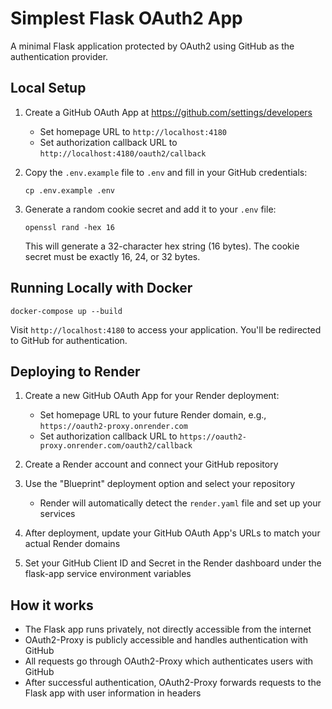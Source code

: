 # Simplest Flask OAuth2 App

A minimal Flask application protected by OAuth2 using GitHub as the authentication provider.

## Local Setup

1. Create a GitHub OAuth App at https://github.com/settings/developers
   - Set homepage URL to `http://localhost:4180`
   - Set authorization callback URL to `http://localhost:4180/oauth2/callback`

2. Copy the `.env.example` file to `.env` and fill in your GitHub credentials:
   ```
   cp .env.example .env
   ```

3. Generate a random cookie secret and add it to your `.env` file:
   ```
   openssl rand -hex 16
   ```
   This will generate a 32-character hex string (16 bytes). The cookie secret must be exactly 16, 24, or 32 bytes.

## Running Locally with Docker

```
docker-compose up --build
```

Visit `http://localhost:4180` to access your application. You'll be redirected to GitHub for authentication.

## Deploying to Render

1. Create a new GitHub OAuth App for your Render deployment:
   - Set homepage URL to your future Render domain, e.g., `https://oauth2-proxy.onrender.com`
   - Set authorization callback URL to `https://oauth2-proxy.onrender.com/oauth2/callback`

2. Create a Render account and connect your GitHub repository

3. Use the "Blueprint" deployment option and select your repository
   - Render will automatically detect the `render.yaml` file and set up your services

4. After deployment, update your GitHub OAuth App's URLs to match your actual Render domains

5. Set your GitHub Client ID and Secret in the Render dashboard under the flask-app service environment variables

## How it works

- The Flask app runs privately, not directly accessible from the internet
- OAuth2-Proxy is publicly accessible and handles authentication with GitHub
- All requests go through OAuth2-Proxy which authenticates users with GitHub
- After successful authentication, OAuth2-Proxy forwards requests to the Flask app with user information in headers